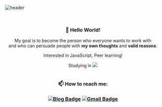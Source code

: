 <!--
**jinbekim/jinbekim** is a ✨ _special_ ✨ repository because its `README.md` (this file) appears on your GitHub profile.

Here are some ideas to get you started:

- 🔭 I’m currently working on ...
- 🌱 I’m currently learning ...
- 👯 I’m looking to collaborate on ...
- 🤔 I’m looking for help with ...
- 💬 Ask me about ...
- 📫 How to reach me: ...
- 😄 Pronouns: ...
- ⚡ Fun fact: ...
<div align=center>
<img src="https://github-readme-stats.vercel.app/api?username=jinbekim" />
[![Top Langs](https://github-readme-stats.vercel.app/api/top-langs/?username=jinbekim)](https://github.com/jinbekim/github-readme-stats)
</div>
-->


![header](https://capsule-render.vercel.app/api?type=waving&&color=gradient&height=100&section=header&fontSize=90)
<div align = "center">
<br/>
<h3> 🥳 Hello World!</h3>

My goal is to become the person who everyone wants to work with<br/>
and who can persuade people with **my own thoughts** and **valid reasons**.<br/>

Interested in JavaScript, Peer learning!<br/>

Studying in <img src="https://img.shields.io/badge/Seoul-000000?style=flat-square&logo=42&logoColor=white"/>
<br/><br/>

<!-- hit 
[![Hits](https://hits.seeyoufarm.com/api/count/incr/badge.svg?url=https%3A%2F%2Fgithub.com%2Flljrwq123%2Fhit-counter&count_bg=%2317B09D&title_bg=%231B575E&icon=&icon_color=%23E7E7E7&title=hits&edge_flat=false)](https://hits.seeyoufarm.com)
-->

<!-- badges -->
<h3> 📫 How to reach me: <h3/>

[![Blog Badge](http://img.shields.io/badge/Blog-white?style=flat-square&logo=Velog&link=https://velog.io/@logins)](https://velog.io/@logins)
[![Gmail Badge](https://img.shields.io/badge/Gmail-d14836?style=flat-square&logo=Gmail&logoColor=white&link=mailto:lljrwq123@gmail.com)](mailto:lljrwq123@gmail.com)
<br/>

<!-- blog posts
<div align="center" style="text-align:center">
  [![Velog's GitHub stats](https://velog-readme-stats.vercel.app/api?name=woo0_hooo&tag=기술면접대비)](https://velog.io/@woo0_hooo)
  [![Velog's GitHub stats](https://velog-readme-stats.vercel.app/api?name=woo0_hooo)](https://velog.io/@woo0_hooo)
</div>
-->
 
 <!-- Tech Stack
<h3> Tech Stack </h3>
<br/>
<img src="https://img.shields.io/badge/JavaScript-F7DF1E?style=flat-square&logo=JavaScript&logoColor=white"/>
<img src="https://img.shields.io/badge/TypeScript-3178C6?style=flat-square&logo=TypeScript&logoColor=white"/>
<img src="https://img.shields.io/badge/C-A8B9CC?style=flat-square&logo=C&logoColor=white"/>
<img src="https://img.shields.io/badge/C%2B%2B-00599C?style=flat-square&logo=C%2B%2B&logoColor=white"/>
<br/>
<img src="https://img.shields.io/badge/NestJS-E0234E?style=flat-square&logo=NestJS&logoColor=white"/>
<img src="https://img.shields.io/badge/React-61DAFB?style=flat-square&logo=React&logoColor=white"/>
<img src="https://img.shields.io/badge/Socket.io-61DAFB?style=flat-square&logo=Socket.io&logoColor=white"/>
<br/>
<img src="https://img.shields.io/badge/Git-F05032?style=flat-square&logo=Git&logoColor=white"/>
<img src="https://img.shields.io/badge/Docker-2496ED?style=flat-square&logo=Docker&logoColor=white"/>
<br/><br/>
-->

<!-- Github Stats
<hr style="border-top: 3px solid #bbb;" />
[![Jinbekim's GitHub stats](https://github-readme-stats.vercel.app/api?username=jinbekim&count_private=true&hide=stars,issues)](https://github.com/anuraghazra/github-readme-stats)
-->
</div>

<!-- footer
![footer](https://capsule-render.vercel.app/api?type=waving&&color=gradient&height=100&section=footer&fontSize=90)
-->
